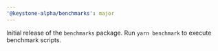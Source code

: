 ```yaml
---
'@keystone-alpha/benchmarks': major
---
```


Initial release of the `benchmarks` package. Run `yarn benchmark` to execute benchmark scripts.
